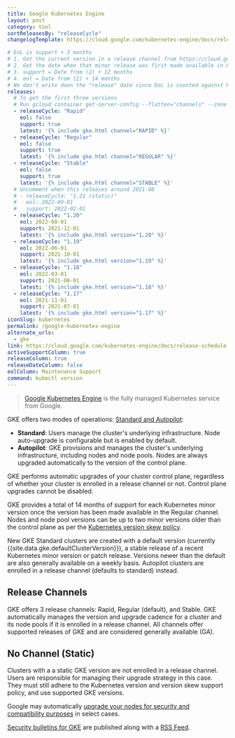 ```yaml
---
title: Google Kubernetes Engine
layout: post
category: tool
sortReleasesBy: "releaseCycle"
changelogTemplate: https://cloud.google.com/kubernetes-engine/docs/release-notes-stable

# EoL is support + 3 months
# 1. Get the current version in a release channel from https://cloud.google.com/kubernetes-engine/docs/release-notes
# 2. Get the date when that minor release was first made available in Regular Release from https://cloud.google.com/kubernetes-engine/docs/release-schedule. This is (2)
# 3. support = Date from (2) + 12 months
# 4. eol = Date from (2) + 14 months
# We don't write down the "release" date since EoL is counted against Regular release channel, and release dates of a minor release are harder to track (and not helpful) for other release channels. Hence, releaseDateColumn is set to false.
releases:
  # To get the first three versions
  # Run gcloud container get-server-config --flatten="channels" --zone us-west1
  - releaseCycle: "Rapid"
    eol: false
    support: true
    latest: '{% include gke.html channel="RAPID" %}'
  - releaseCycle: "Regular"
    eol: false
    support: true
    latest: '{% include gke.html channel="REGULAR" %}'
  - releaseCycle: "Stable"
    eol: false
    support: true
    latest: '{% include gke.html channel="STABLE" %}'
  # Uncomment when this releases around 2021-08
  # - releaseCycle: "1.21 (static)"
  #   eol: 2022-09-01
  #   support: 2022-02-01
  - releaseCycle: "1.20"
    eol: 2022-08-01
    support: 2021-12-01
    latest: '{% include gke.html version="1.20" %}'
  - releaseCycle: "1.19"
    eol: 2022-06-01
    support: 2021-10-01
    latest: '{% include gke.html version="1.19" %}'
  - releaseCycle: "1.18"
    eol: 2022-03-01
    support: 2021-08-01
    latest: '{% include gke.html version="1.18" %}'
  - releaseCycle: "1.17"
    eol: 2021-11-01
    support: 2021-07-01
    latest: '{% include gke.html version="1.17" %}'
iconSlug: kubernetes
permalink: /google-kubernetes-engine
alternate_urls:
  - gke
link: https://cloud.google.com/kubernetes-engine/docs/release-schedule
activeSupportColumn: true
releaseColumn: true
releaseDateColumn: false
eolColumn: Maintenance Support
command: kubectl version
---
```


> [Google Kubernetes Engine][gke] is the fully managed Kubernetes service from Google.

GKE offers two modes of operations: [Standard and Autopilot][compare]:

- **Standard**: Users manage the cluster's underlying infrastructure. Node auto-upgrade is configurable but is enabled by default.
- **Autopilot**: GKE provisions and manages the cluster's underlying infrastructure, including nodes and node pools. Nodes are always upgraded automatically to the version of the control plane.

GKE performs automatic upgrades of your cluster control plane, regardless of whether your cluster is enrolled in a release channel or not. Control plane upgrades cannot be disabled.

GKE provides a total of 14 months of support for each Kubernetes minor version once the version has been made available in the Regular channel. Nodes and node pool versions can be up to two minor versions older than the control plane as per the [Kubernetes version skew policy][skew].

New GKE Standard clusters are created with a default version (currently {{site.data.gke.defaultClusterVersion}}), a stable release of a recent Kubernetes minor version or patch release. Versions newer than the default are also generally available on a weekly basis. Autopilot clusters are enrolled in a release channel (defaults to standard) instead.

## Release Channels

GKE offers 3 release channels: Rapid, Regular (default), and Stable. GKE automatically manages the version and upgrade cadence for a cluster and its node pools if it is enrolled in a release channel. All channels offer supported releases of GKE and are considered generally available (GA).

## No Channel (Static)

Clusters with a a static GKE version are not enrolled in a release channel. Users are responsible for managing their upgrade strategy in this case. They must still adhere to the Kubernetes version and version skew support policy, and use supported GKE versions.

Google may automatically [upgrade your nodes for security and compatibility purposes](https://cloud.google.com/kubernetes-engine/upgrades) in select cases.

[Security bulletins for GKE](https://cloud.google.com/anthos/clusters/docs/security-bulletins) are published along with a [RSS Feed][rss].

[current-versions]: https://cloud.google.com/kubernetes-engine/docs/release-notes "table lists the latest minor versions available as defaults in GKE for the specified release channels"
[compare]: https://cloud.google.com/kubernetes-engine/docs/concepts/autopilot-overview#comparison "Comparing Autopilot and Standard modes at GKE Docs"
[gke]: https://cloud.google.com/kubernetes-engine "Google Kubernetes Engine"
[rss]: https://cloud.google.com/feeds/anthos-gke-security-bulletins.xml "RSS Feed for Security Bulletins for GKE"
[skew]: https://kubernetes.io/docs/setup/release/version-skew-policy/
